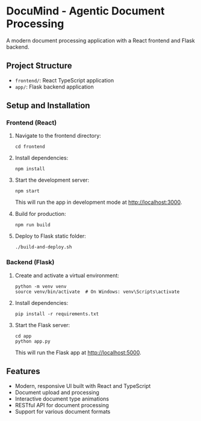 # DocuMind - Agentic Document Processing

A modern document processing application with a React frontend and Flask backend.

## Project Structure

- `frontend/`: React TypeScript application
- `app/`: Flask backend application

## Setup and Installation

### Frontend (React)

1. Navigate to the frontend directory:
   ```
   cd frontend
   ```

2. Install dependencies:
   ```
   npm install
   ```

3. Start the development server:
   ```
   npm start
   ```
   This will run the app in development mode at [http://localhost:3000](http://localhost:3000).

4. Build for production:
   ```
   npm run build
   ```
   
5. Deploy to Flask static folder:
   ```
   ./build-and-deploy.sh
   ```

### Backend (Flask)

1. Create and activate a virtual environment:
   ```
   python -m venv venv
   source venv/bin/activate  # On Windows: venv\Scripts\activate
   ```

2. Install dependencies:
   ```
   pip install -r requirements.txt
   ```

3. Start the Flask server:
   ```
   cd app
   python app.py
   ```
   This will run the Flask app at [http://localhost:5000](http://localhost:5000).

## Features

- Modern, responsive UI built with React and TypeScript
- Document upload and processing
- Interactive document type animations
- RESTful API for document processing
- Support for various document formats
